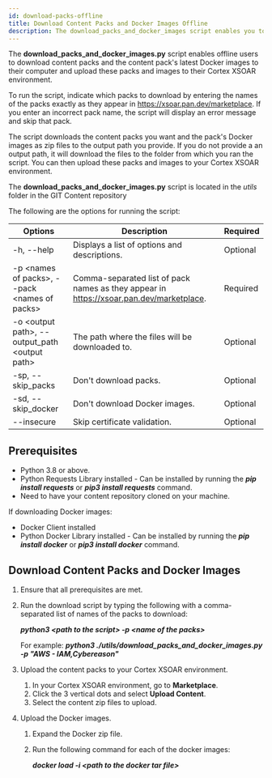 ```yaml
---
id: download-packs-offline
title: Download Content Packs and Docker Images Offline
description: The download_packs_and_docker_images script enables you to download content packs and Docker images to your computer when working offline.
---
```



The **download_packs_and_docker_images.py** script enables offline users to download content packs and the content pack's latest Docker images to their computer and upload these packs and images to their Cortex XSOAR environment. 


To run the script, indicate which packs to download by entering the names of the packs exactly as they appear in https://xsoar.pan.dev/marketplace.	If you enter an incorrect pack name, the script will display an error message and skip that pack. 

The script downloads the content packs you want and the pack's Docker images as zip files to the output path you provide. If you do not provide a an output path, it will download the files to the folder from which you ran the script. You can then upload these packs and images to your Cortex XSOAR environment.


The **download_packs_and_docker_images.py** script is located in the *utils* folder in the GIT Content repository


The following are the options for running the script:

| Options | Description | Required |
| ----- | ------| ----- |
| -h, --help | Displays a list of options and descriptions. | Optional |
| -p &lt;names of packs&gt;, --pack \<names of packs> | Comma-separated list of pack names as they appear in https://xsoar.pan.dev/marketplace. | Required |
| -o &lt;output path&gt;, --output_path &lt;output path&gt; | The path where the files will be downloaded to. | Optional |
| -sp, --skip_packs | Don't download packs. | Optional |
| -sd, --skip_docker | Don't download Docker images. | Optional |
| --insecure | Skip certificate validation. | Optional |

## Prerequisites
- Python 3.8 or above.
- Python Requests Library installed - Can be installed by running the ***pip install requests*** or ***pip3 install requests*** command.
- Need to have your content repository cloned on your machine.

If downloading Docker images:
- Docker Client installed
- Python Docker Library installed - Can be installed by running the ***pip install docker*** or ***pip3 install docker*** command.

## Download Content Packs and Docker Images

1. Ensure that all prerequisites are met.

2. Run the download script by typing the following with a comma-separated list of names of the packs to download:

   ***python3 &lt;path to the script&gt; -p &lt;name of the packs&gt;***

   For example:
***python3 ./utils/download_packs_and_docker_images.py -p "AWS - IAM,Cybereason"***

3. Upload the content packs to your Cortex XSOAR environment.
   1. In your Cortex XSOAR environment, go to **Marketplace**.
   2. Click the 3 vertical dots and select **Upload Content**.
   3. Select the content zip files to upload.
4. Upload the Docker images.
   1. Expand the Docker zip file.
   2. Run the following command for each of the docker images:

      ***docker load -i &lt;path to the docker tar file&gt;***





